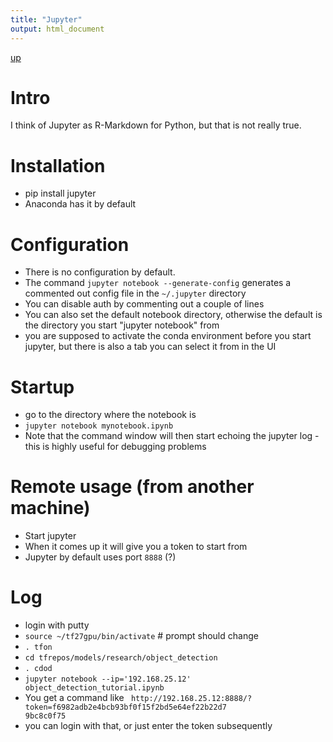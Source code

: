 ```yaml
---
title: "Jupyter"
output: html_document
---
```

[up](https://mikewise2718.github.io/markdowndocs/)

# Intro
I think of Jupyter as R-Markdown for Python, but that is not really true.

# Installation
* pip install jupyter
* Anaconda has it by default

# Configuration
 * There is no configuration by default. 
 * The command `jupyter notebook --generate-config` generates a commented out config file in the `~/.jupyter` directory
 * You can disable auth by commenting out a couple of lines
 * You can also set the default notebook directory, otherwise the default is the directory you start "jupyter notebook" from
 * you are supposed to activate the conda environment before you start jupyter, but there is also a tab you can select it from in the UI

# Startup
* go to the directory where the notebook is
* `jupyter notebook mynotebook.ipynb`
* Note that the command window will then start echoing the jupyter log - this is highly useful for debugging problems

 # Remote usage (from another machine)
 * Start jupyter 
 * When it comes up it will give you a token to start from
 * Jupyter by default uses port `8888` (?)


# Log
- login with putty
- `source ~/tf27gpu/bin/activate`   # prompt should change
- `. tfon` 
- `cd tfrepos/models/research/object_detection`
- `. cdod` 
- `jupyter notebook --ip='192.168.25.12' object_detection_tutorial.ipynb`
- You get a command like ` http://192.168.25.12:8888/?token=f6982adb2e4bcb93bf0f15f2bd5e64ef22b22d7                                                                                                                                                     9bc8c0f75` 
- you can login with that, or just enter the token subsequently